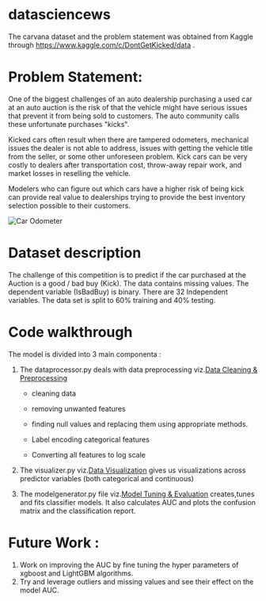 # datasciencews

The carvana dataset and the problem statement was obtained from Kaggle through https://www.kaggle.com/c/DontGetKicked/data .

# **Problem Statement**:

One of the biggest challenges of an auto dealership purchasing a used car at an auto auction is the risk of that the vehicle might have serious issues that prevent it from being sold to customers. The auto community calls these unfortunate purchases "kicks".

Kicked cars often result when there are tampered odometers, mechanical issues the dealer is not able to address, issues with getting the vehicle title from the seller, or some other unforeseen problem. Kick cars can be very costly to dealers after transportation cost, throw-away repair work, and market losses in reselling the vehicle.

Modelers who can figure out which cars have a higher risk of being kick can provide real value to dealerships trying to provide the best inventory selection possible to their customers.

![Car Odometer](https://psmag.com/.image/t_share/MTI3NTgyNTUyMjA5OTg4MDYy/odometer.jpg)


# **Dataset description**

The challenge of this competition is to predict if the car purchased at the Auction is a good / bad buy (Kick).
The data contains missing values.
The dependent variable (IsBadBuy) is binary.
There are 32 Independent variables.
The data set is split to 60% training and 40% testing.

# **Code walkthrough**
The model is divided into 3 main componenta :

1. The dataprocessor.py deals with data preprocessing viz.[Data Cleaning & Preprocessing](http://nbviewer.jupyter.org/github/salilc/LegitCarDealer/blob/master/carvana.ipynb#Data-Cleaning%20&%20Preprocessing)

      - cleaning data

      - removing unwanted features

      - finding null values and replacing them using appropriate methods.

      - Label encoding categorical features

      - Converting all features to log scale
     

2. The visualizer.py viz.[Data Visualization](http://nbviewer.jupyter.org/github/salilc/datasciencews/blob/master/carvana.ipynb#Data-Visualization) gives us visualizations across predictor variables (both categorical and continuous)

3. The modelgenerator.py file viz.[Model Tuning & Evaluation](http://nbviewer.jupyter.org/github/salilc/datasciencews/blob/master/carvana.ipynb#Model-Tuning-and-Evaluation)
creates,tunes and fits classifier models. It also calculates AUC and plots the confusion matrix and the classification report.
   
# **Future Work** :

1. Work on improving the AUC by fine tuning the hyper parameters of xgboost and LightGBM algorithms.
2. Try and leverage outliers and missing values and see their effect on the model AUC.
